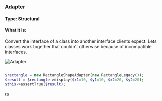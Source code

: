 ### Adapter

#### Type: Structural

#### What it is:
Convert the interface of a class into another interface clients expect. Lets classes work together that couldn't otherwise because of incompatible interfaces.

![Adapter]

```php

$rectangle = new RectangleShapeAdapter(new RectangleLegacy());
$result = $rectangle->display($x1=10, $y1=10, $x2=20, $y2=20);
$this->assertTrue($result);

```
_[ru][Ru Adapter]_

[Adapter]: https://github.com/olegre/DesignPatterns/blob/master/~images/Adapter.png
[Ru Adapter]: https://github.com/olegre/DesignPatterns/blob/master/~images/ru/Adapter.png
